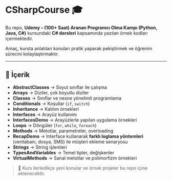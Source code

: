 # CSharpCourse 🎓

Bu repo, **Udemy – (100+ Saat) Aranan Programcı Olma Kampı (Python, Java, C#)** kursundaki **C# dersleri** kapsamında yazılan örnek kodları içermektedir.  

Amaç, kursta anlatılan konuları pratik yaparak pekiştirmek ve öğrenim sürecini kolaylaştırmaktır.

---

## 📂 İçerik


- **AbstractClasses** → Soyut sınıflar ile çalışma  
- **Arrays** → Diziler, çok boyutlu diziler  
- **Classes** → Sınıflar ve nesne yönelimli programlama  
- **Conditionals** → Koşullar (`if`, `switch`)  
- **Inheritance** → Kalıtım örnekleri  
- **Interfaces** → Arayüz kullanımı  
- **InterfacesDemo** → Arayüzlerle yapılan uygulama örnekleri  
- **Loops** → Döngüler (`for`, `while`, `foreach`)  
- **Methods** → Metotlar, parametreler, overloading  
- **RecapDemo** → Interface kullanarak **farklı loglama yöntemleri** (veritabanı, dosya, SMS) ile müşteri ekleme senaryosu  
- **Strings** → String işlemleri  
- **TypesAndVariables** → Temel tipler, değişkenler  
- **VirtualMethods** → Sanal metotlar ve polimorfizm örnekleri  

> 📌 Kurs ilerledikçe yeni konular ve örnek projeler bu repo içine eklenecektir.


